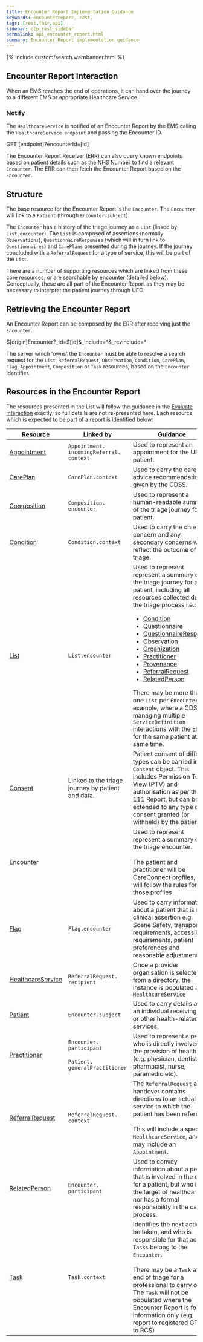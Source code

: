 ```yaml
---
title: Encounter Report Implementation Guidance
keywords: encounterreport, rest,
tags: [rest,fhir,api] 
sidebar: ctp_rest_sidebar
permalink: api_encounter_report.html
summary: Encounter Report implementation guidance     
---
```


{% include custom/search.warnbanner.html %}    

## Encounter Report Interaction    

When an EMS reaches the end of operations, it can hand over the journey to a different EMS or appropriate Healthcare Service.

### Notify

The `HealthcareService` is notified of an Encounter Report by the EMS calling the `HealthcareService.endpoint` and passing the Encounter ID.

<div markdown="span" class="alert alert-success" role="alert">
GET [endpoint]?encounterId=[id]
</div>

The Encounter Report Receiver (ERR) can also query known endpoints based on patient details such as the NHS Number to find a relevant `Encounter`. The ERR can then fetch the Encounter Report based on the `Encounter`.


## Structure

The base resource for the Encounter Report is the `Encounter`. The `Encounter` will  link to a `Patient` (through `Encounter.subject`).    
    
The `Encounter` has a history of the triage journey as a `List` (linked by `List.encounter`). The `List` is composed of assertions (normally `Observations`), `QuestionnaireResponses` (which will in turn link to `Questionnaires`) and `CarePlans` presented during the journey. If the journey concluded with a `ReferralRequest` for a type of service, this will be part of the `List`.    
    
There are a number of supporting resources which are linked from these core resources, or are searchable by encounter ([detailed below](#resources-in-the-encounter-report)). Conceptually, these are all part of the Encounter Report as they may be necessary to interpret the patient journey through UEC.    
    
## Retrieving the Encounter Report ##

An Encounter Report can be composed by the ERR after receiving just the `Encounter`. 

<div class="alert alert-success" role="alert">
  $[origin]Encounter?_id=$[id]&_include=*&_revinclude=*
</div>

The server which 'owns' the `Encounter` must be able to resolve a search request for the `List`, `ReferralRequest`, `Observation`, `Condition`, `CarePlan`, `Flag`, `Appointment`, `Composition` or `Task` resources, based on the `Encounter` identifier.    


## Resources in the Encounter Report ##    
The resources presented in the List will follow the guidance in the [Evaluate interaction](api_post_evaluate.html) exactly, so full details are not re-presented here. Each resource which is expected to be part of a report is identified below:    
    
<table style="min-width:100%;width:100%">    
<thead>    
<tr>    
<th>Resource</th>    
<th>Linked by</th>    
<th>Guidance</th>    
</tr>    
</thead>    
<tbody>    
<tr>    
  <td><a href="api_appointment.html">Appointment</a></td>    
  <td><code>Appointment.<wbr>incomingReferral.<wbr>context</code></td>    
  <td>Used to represent an appointment for the UEC patient.</td>    
</tr>    
<tr>    
  <td><a href="api_care_plan.html">CarePlan</a></td>    
  <td><code>CarePlan.<wbr>context</code></td>    
  <td>Used to carry the care advice recommendation given by the CDSS.</td>    
</tr>    
<tr>    
  <td><a href="api_composition.html">Composition</a></td>    
  <td><code>Composition.<wbr>encounter</code></td>    
  <td>Used to represent a human-readable summary of the triage journey for a patient.
</td>    
</tr> 
<tr>    
  <td><a href="api_condition.html">Condition</a></td>    
  <td><code>Condition.<wbr>context</code></td>    
  <td>Used to carry the chief concern and any secondary concerns which reflect the outcome of triage.</td>    
</tr>    
<tr>    
  <td><a href="api_list.html">List</a></td>    
  <td><code>List.<wbr>encounter</code></td>    
  <td>    
    Used to represent represent a summary of the triage journey for a patient, including all resources collected during the triage process i.e.:    
    <ul>    
    <li><a href="api_condition.html">Condition</a></li>    
    <li><a href="api_questionnaire.html">Questionnaire</a></li>    
    <li><a href="api_questionnaire_response.html">QuestionnaireResponse</a></li>    
    <li><a href="api_observation.html">Observation</a></li>    
    <li><a href="api_organization.html">Organization</a></li>
    <li><a href="api_practitioner.html">Practitioner</a></li>   
    <li><a href="api_provenance.html">Provenance</a></li>
    <li><a href="api_encounter_report_referralrequest.html">ReferralRequest</a></li>    
    <li><a href="api_related_person.html">RelatedPerson</a></li>    
    </ul>    
    There may be more than one <code>List</code> per <code>Encounter</code>, for example, where a CDS is managing multiple <code>ServiceDefinition</code> interactions with the EMS for the same patient at the same time.    
  </td>    
</tr>    
<tr>    
  <td><a href="api_consent.html">Consent</a></td>    
  <td>Linked to the triage journey by patient and data.</td>    
  <td>    
   Patient consent of different types can be carried in a <code>Consent</code> object. This includes Permission To View (PTV) and authorisation as per the 111 Report, but can be extended to any type of consent granted (or withheld) by the patient.    
  </td>    
</tr>    
<tr>    
  <td><a href="api_encounter.html">Encounter</a></td>    
  <td></td>    
  <td>    
    Used to represent represent a summary of the triage encounter.    
    <br><br>    
    The patient and practitioner will be CareConnect profiles, and will follow the rules for those profiles    
</td>    
</tr>    
<tr>    
  <td><a href="api_flag.html">Flag</a></td>    
  <td><code>Flag.<wbr>encounter</code></td>    
  <td>Used to carry information about a patient that is not a clinical assertion e.g. Scene Safety, transport requirements, accessibility requirements, patient preferences and reasonable adjustments.</td>    
</tr>    
<tr>    
  <td><a href="api_healthcare_service.html">HealthcareService</a></td>    
  <td><code>ReferralRequest.<wbr>recipient</code></td>    
  <td>Once a provider organisation is selected from a directory, the instance is populated as a <code>HealthcareService</code></td>    
</tr>    
<tr>    
  <td><a href="api_patient.html">Patient</a></td>    
  <td><code>Encounter.<wbr>subject</code></td>    
  <td>Used to carry details about an individual receiving care or other health-related services.</td>    
</tr>    
<tr>    
  <td><a href="api_practitioner.html">Practitioner</a></td>    
  <td>    
    <code>Encounter.<wbr>participant</code><br><br>    
    <code>Patient.<wbr>generalPractitioner</code></td>    
  <td>Used to represent a person who is directly involved in the provision of healthcare (e.g. physician, dentist, pharmacist, nurse, paramedic etc).</td>    
</tr>    
<tr>    
  <td><a href="api_encounter_report_referralrequest.html">ReferralRequest</a></td>    
  <td><code>ReferralRequest.<wbr>context</code></td>    
  <td>    
    The <code>ReferralRequest</code> at handover contains directions to an actual service to which the patient has been referred.    
    <br><br>    
    This will include a specific <code>HealthcareService</code>, and may include an <code>Appointment</code>.    
</td>    
</tr>    
<tr>    
  <td><a href="api_related_person.html">RelatedPerson</a></td>    
  <td><code>Encounter.<wbr>participant</code></td>    
  <td>Used to convey information about a person that is involved in the care for a patient, but who is not the target of healthcare, nor has a formal responsibility in the care process.</td>    
</tr>    
<tr>    
  <td><a href="api_task.html">Task</a></td>    
  <td><code>Task.<wbr>context</code></td>    
  <td>    
      Identifies the next action to be taken, and who is responsible for that action. <code>Tasks</code> belong to the <code>Encounter</code>.    
      <br><br>    
      There may be a <code>Task</code> at the end of triage for a professional to carry out. The <code>Task</code> will not be populated where the Encounter Report is for information only (e.g. report to registered GP, or to RCS)    
  </td>    
</tr>    
</tbody>    
</table>